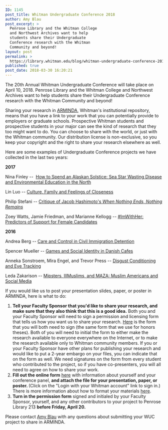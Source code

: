 ```yaml
---
ID: 1145
post_title: Whitman Undergraduate Conference 2018
author: Amy Blau
post_excerpt: >
  Penrose Library and the Whitman College
  and Northwest Archives want to help
  students share their Undergraduate
  Conference research with the Whitman
  Community and beyond!
layout: post
permalink: >
  https://library.whitman.edu/blog/whitman-undergraduate-conference-2018/
published: true
post_date: 2018-03-30 16:20:21
---
```

The 20th Annual Whitman Undergraduate Conference will take place on April 10, 2018. Penrose Library and the Whitman College and Northwest Archives want to help students share their Undergraduate Conference research with the Whitman Community and beyond!

Sharing your research in <a href="http://arminda.whitman.edu">ARMINDA</a>, Whitman's institutional repository, means that you have a link to your work that you can potentially provide to employers or graduate schools. Prospective Whitman students and prospective students in your major can see the kind of research that they too might want to do. You can choose to share with the world, or just with the Whitman community. Our distribution license is non-exclusive, so you keep your copyright and the right to share your research elsewhere as well.

Here are some examples of Undergraduate Conference projects we have collected in the last two years:

<strong>2017</strong>

Nina Finley --  <a href="https://arminda.whitman.edu/object/arminda61372">How to Spend an Alaskan Solstice: Sea Star Wasting Disease and Environmental Education in the North</a>

Lin Luo -- <a href="https://arminda.whitman.edu/object/arminda61369">Culture, Family and Feelings of Closeness</a>

Philip Stefani -- <a href="https://arminda.whitman.edu/object/arminda61368">Critique of Jacob Hashimoto's <em>When Nothing Ends, Nothing Remains</em></a>

Zoey Watts, Jamie Friedman, and Marianne Kellogg -- <a href="https://arminda.whitman.edu/object/arminda61371">#ImWithHer: Predictors of Support for Female Candidates</a>

<strong>2016</strong>

Andrea Berg -- <a href="https://arminda.whitman.edu/object/arminda61359">Care and Control in Civil Immigration Detention</a>

Spencer Mueller -- <a href="https://arminda.whitman.edu/object/arminda61356">Games and Social Identity in Danish Cafes</a>

Anneka Sonstroem, Mira Engel, and Trevor Press -- <a href="https://arminda.whitman.edu/object/arminda61358">Disgust Conditioning and Eye Tracking</a>

Leda Zakarison -- <a href="https://arminda.whitman.edu/object/arminda61363">Mipsters, IllMuslims, and MAZA: Muslim Americans and Social Media</a>

If you would like us to post your presentation slides, paper, or poster in ARMINDA, here is what to do:
<ol>
 	<li><strong>Tell your Faculty Sponsor that you'd like to share your research, and make sure that they also think that this is a good idea.</strong> Both you and your Faculty Sponsor will need to sign a permission and licensing form that tells us how you want us to share your research. <a href="https://drive.google.com/open?id=0B7Z5VLtKqh9gU2VFTmpRZC04aVE">Here</a> is the form that you will both need to sign (the same form that we use for honors theses). Both of you will need to initial the form to either make the research available to everyone everywhere on the Internet, or to make the research available only to Whitman community members. If you or your Faculty Sponsor have other plans for publishing your research and would like to put a 2-year embargo on your files, you can indicate that on the form as well. We need signatures on the form from every student who contributed to the project, so if you have co-presenters, you will all need to agree on how to share your work.</li>
 	<li><strong>Fill out the online form</strong> <a href="https://arminda.whitman.edu/cgi/ir_submit.cgi?context=undergraduate_conference">here</a> with information about yourself and your conference panel, <strong>and attach the file for your presentation, paper, or poster. </strong>(Click on the "Login with your Whitman account" link to sign in.) There is more information about how to format your materials <a href="https://library.whitman.edu/whitman-undergraduate-conference/">here</a>.</li>
 	<li><strong>Turn in the permission form</strong> signed and initialed by your Faculty Sponsor, yourself, and any other contributors to your project to Penrose Library 213 <strong>before Friday, April 20.</strong></li>
</ol>
Please contact <a href="mailto:blauar@whitman.edu">Amy Blau</a> with any questions about submitting your WUC project to share in ARMINDA.